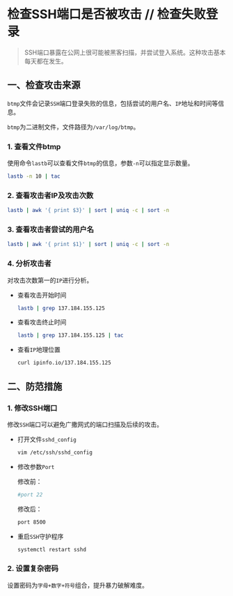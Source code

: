 # 检查SSH端口是否被攻击 // 检查失败登录

> SSH端口暴露在公网上很可能被黑客扫描，并尝试登入系统。这种攻击基本每天都在发生。

## 一、检查攻击来源

`btmp`文件会记录`SSH`端口登录失败的信息，包括尝试的用户名、`IP`地址和时间等信息。

`btmp`为二进制文件，文件路径为`/var/log/btmp`。

### 1. 查看文件btmp

使用命令`lastb`可以查看文件`btmp`的信息，参数`-n`可以指定显示数量。

```bash
lastb -n 10 | tac
```

### 2. 查看攻击者IP及攻击次数

```bash
lastb | awk '{ print $3}' | sort | uniq -c | sort -n
```

### 3. 查看攻击者尝试的用户名

```bash
lastb | awk '{ print $1}' | sort | uniq -c | sort -n
```

### 4. 分析攻击者

对攻击次数第一的`IP`进行分析。

- 查看攻击开始时间
  
  ```bash
  lastb | grep 137.184.155.125
  ```

- 查看攻击终止时间
  
  ```bash
  lastb | grep 137.184.155.125 | tac
  ```

- 查看`IP`地理位置
  
  ```bash
  curl ipinfo.io/137.184.155.125
  ```

## 二、防范措施

### 1. 修改SSH端口

修改`SSH`端口可以避免广撒网式的端口扫描及后续的攻击。

- 打开文件`sshd_config`
  
  ```bash
  vim /etc/ssh/sshd_config
  ```

- 修改参数`Port`
  
  修改前：
  
  ```bash
  #port 22
  ```
  
  修改后：
  
  ```bash
  port 8500
  ```

- 重启`SSH`守护程序
  
  ```bash
  systemctl restart sshd
  ```

### 2. 设置复杂密码

设置密码为`字母+数字+符号`组合，提升暴力破解难度。
